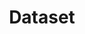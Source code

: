 ---
title: Dataset
description: We publish open data
permalink: /en/dataset/_key_
layout: dataset-key
---